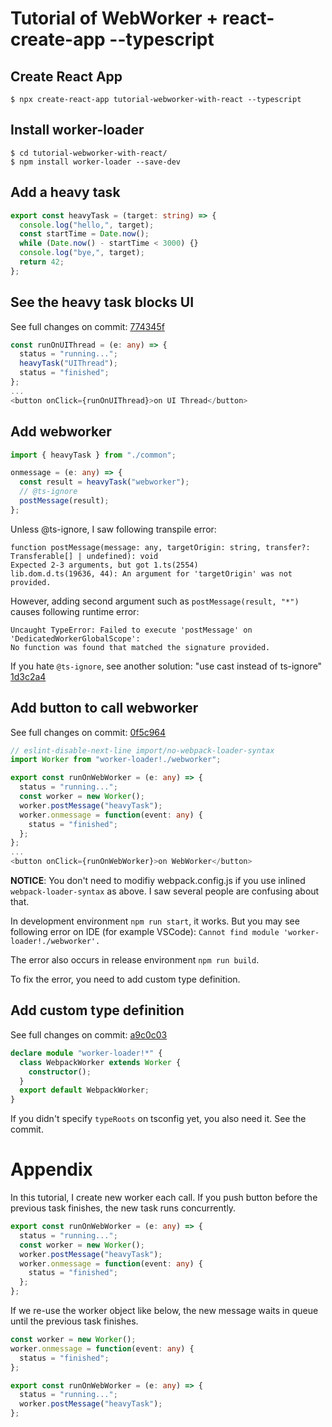 # Tutorial of WebWorker + react-create-app --typescript

## Create React App

`$ npx create-react-app tutorial-webworker-with-react --typescript`

## Install worker-loader

```
$ cd tutorial-webworker-with-react/
$ npm install worker-loader --save-dev
```

## Add a heavy task

```typescript
export const heavyTask = (target: string) => {
  console.log("hello,", target);
  const startTime = Date.now();
  while (Date.now() - startTime < 3000) {}
  console.log("bye,", target);
  return 42;
};
```

## See the heavy task blocks UI

See full changes on commit: [774345f](https://github.com/nishio/tutorial-webworker-with-react/commit/774345ff6fae0d024f8e142583fb4b93f058319e)

```typescript
const runOnUIThread = (e: any) => {
  status = "running...";
  heavyTask("UIThread");
  status = "finished";
};
...
<button onClick={runOnUIThread}>on UI Thread</button>
```

## Add webworker

```typescript
import { heavyTask } from "./common";

onmessage = (e: any) => {
  const result = heavyTask("webworker");
  // @ts-ignore
  postMessage(result);
};
```

Unless @ts-ignore, I saw following transpile error:

```
function postMessage(message: any, targetOrigin: string, transfer?: Transferable[] | undefined): void
Expected 2-3 arguments, but got 1.ts(2554)
lib.dom.d.ts(19636, 44): An argument for 'targetOrigin' was not provided.
```

However, adding second argument such as `postMessage(result, "*")` causes following runtime error:

```
Uncaught TypeError: Failed to execute 'postMessage' on 'DedicatedWorkerGlobalScope':
No function was found that matched the signature provided.
```

If you hate `@ts-ignore`, see another solution: "use cast instead of ts-ignore" [1d3c2a4](https://github.com/nishio/tutorial-webworker-with-react/commit/1d3c2a4b4b3d21fa20ce342d1c6eda17dd01e2f4)

## Add button to call webworker

See full changes on commit: [0f5c964](https://github.com/nishio/tutorial-webworker-with-react/commit/0f5c9643cdfa32dbc87dd3b70f465be5af6a2699)

```typescript
// eslint-disable-next-line import/no-webpack-loader-syntax
import Worker from "worker-loader!./webworker";

export const runOnWebWorker = (e: any) => {
  status = "running...";
  const worker = new Worker();
  worker.postMessage("heavyTask");
  worker.onmessage = function(event: any) {
    status = "finished";
  };
};
...
<button onClick={runOnWebWorker}>on WebWorker</button>
```

**NOTICE**: You don't need to modifiy webpack.config.js if you use inlined `webpack-loader-syntax` as above. I saw several people are confusing about that.

In development environment `npm run start`, it works.
But you may see following error on IDE (for example VSCode): `Cannot find module 'worker-loader!./webworker'.`

The error also occurs in release environment `npm run build`.

To fix the error, you need to add custom type definition.

## Add custom type definition

See full changes on commit: [a9c0c03](https://github.com/nishio/tutorial-webworker-with-react/commit/a9c0c039af66975a2db0545663081cb99b3a5069)

```typescript
declare module "worker-loader!*" {
  class WebpackWorker extends Worker {
    constructor();
  }
  export default WebpackWorker;
}
```

If you didn't specify `typeRoots` on tsconfig yet, you also need it. See the commit.

# Appendix

In this tutorial, I create new worker each call.
If you push button before the previous task finishes, the new task runs concurrently.

```typescript
export const runOnWebWorker = (e: any) => {
  status = "running...";
  const worker = new Worker();
  worker.postMessage("heavyTask");
  worker.onmessage = function(event: any) {
    status = "finished";
  };
};
```

If we re-use the worker object like below, the new message waits in queue until the previous task finishes.

```typescript
const worker = new Worker();
worker.onmessage = function(event: any) {
  status = "finished";
};

export const runOnWebWorker = (e: any) => {
  status = "running...";
  worker.postMessage("heavyTask");
};
```
